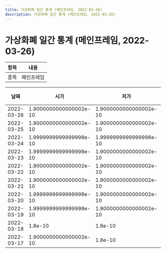 ```yaml
---
title: 가상화폐 일간 통계 (메인프레임, 2022-03-26)
description: 가상화폐 일간 통계 (메인프레임, 2022-03-26)
---
```


가상화폐 일간 통계 (메인프레임, 2022-03-26)
===

|항목|내용|
|--|--|
|종목|메인프레임||마켓|BTC-MFT||종류|일 단위 캔들||기간|2022-03-17T09:00:00 - 2022-03-26T09:00:00|

|날짜|시가|저가|고가|종가|비고|
|--|--|--|--|--|--|
|2022-03-26|1.9000000000000002e-10|1.9000000000000002e-10|1.9000000000000002e-10|1.9000000000000002e-10|    |
|2022-03-25|1.9000000000000002e-10|1.9000000000000002e-10|1.9000000000000002e-10|1.9000000000000002e-10|    |
|2022-03-24|1.9999999999999998e-10|1.9999999999999998e-10|1.9999999999999998e-10|1.9999999999999998e-10|    |
|2022-03-23|1.9999999999999998e-10|1.9000000000000002e-10|1.9999999999999998e-10|1.9999999999999998e-10|    |
|2022-03-22|1.9000000000000002e-10|1.9000000000000002e-10|1.9999999999999998e-10|1.9999999999999998e-10|    |
|2022-03-21|1.9000000000000002e-10|1.9000000000000002e-10|2.1e-10|1.9999999999999998e-10|    |
|2022-03-20|1.9999999999999998e-10|1.9000000000000002e-10|2.1e-10|1.9000000000000002e-10|    |
|2022-03-19|1.9999999999999998e-10|1.9000000000000002e-10|2.2000000000000002e-10|1.9999999999999998e-10|    |
|2022-03-18|1.8e-10|1.8e-10|2.1e-10|1.9999999999999998e-10|    |
|2022-03-17|1.9000000000000002e-10|1.8e-10|1.9000000000000002e-10|1.8e-10|    |
